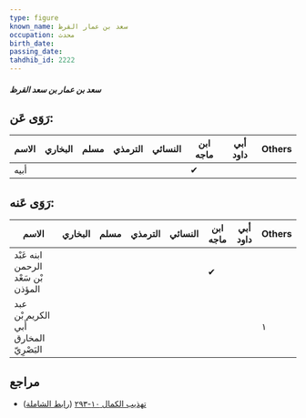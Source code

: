 ```yaml
---
type: figure
known_name: سعد بن عمار القرظ
occupation: محدث
birth_date:
passing_date:
tahdhib_id: 2222
---
```

##### سعد بن عمار بن سعد القرظ

## رَوَى عَن:
| الاسم | البخاري | مسلم | الترمذي | النسائي | ابن ماجه | أبي داود | Others |
| ----- | ------- | ---- | ------- | ------- | -------- | -------- | ------ |
| أبيه  |         |      |         |         | ✔        |          |        |
## رَوَى عَنه:
| الاسم                                  | البخاري | مسلم | الترمذي | النسائي | ابن ماجه | أبي داود | Others |
| -------------------------------------- | ------- | ---- | ------- | ------- | -------- | -------- | ------ |
| ابنه عَبْد الرحمن بْن سَعْد المؤذن     |         |      |         |         | ✔        |          |        |
| عبد الكريم بْن أَبي المخارق البَصْرِيّ |         |      |         |         |          |          | ١      |
## مراجع
- [تهذيب الكمال ١٠-٢٩٣](obsidian://open?vault=Tahdhib-al-Kamal&file=Figures/٢٢٢٢-سعد%20بن%20عمار%20بن%20سعد%20القرظ) ([رابط الشاملة](https://shamela.ws/book/3722/5065))